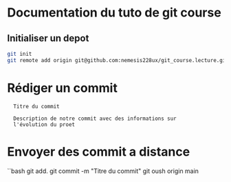 # Documentation du tuto de git course

## Initialiser un depot

```bash
git init
git remote add origin git@github.com:nemesis228ux/git_course.lecture.git
```

# Rédiger un commit

```
  Titre du commit

  Description de notre commit avec des informations sur 
  l'évolution du proet
```

# Envoyer des commit a distance

``bash
git add.
git commit -m "Titre du commit"
git oush origin main
```